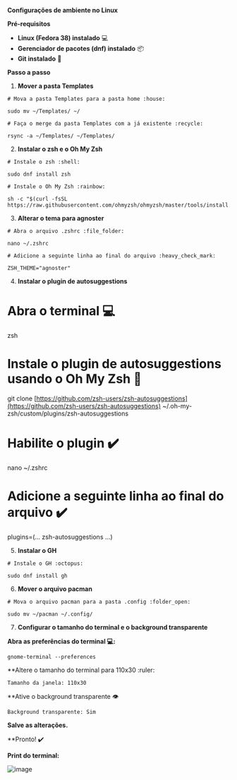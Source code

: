 **Configurações de ambiente no Linux**

**Pré-requisitos**

* **Linux (Fedora 38) instalado** :computer:
* **Gerenciador de pacotes (dnf) instalado** :package:
* **Git instalado** :octopus:

**Passo a passo**

1. **Mover a pasta Templates**

```
# Mova a pasta Templates para a pasta home :house:

sudo mv ~/Templates/ ~/

# Faça o merge da pasta Templates com a já existente :recycle:

rsync -a ~/Templates/ ~/Templates/
```

2. **Instalar o zsh e o Oh My Zsh**

```
# Instale o zsh :shell:

sudo dnf install zsh

# Instale o Oh My Zsh :rainbow:

sh -c "$(curl -fsSL https://raw.githubusercontent.com/ohmyzsh/ohmyzsh/master/tools/install.sh)"
```

3. **Alterar o tema para agnoster**

```
# Abra o arquivo .zshrc :file_folder:

nano ~/.zshrc

# Adicione a seguinte linha ao final do arquivo :heavy_check_mark:

ZSH_THEME="agnoster"
```

4. **Instalar o plugin de autosuggestions**



# Abra o terminal :computer:

zsh

# Instale o plugin de autosuggestions usando o Oh My Zsh :rainbow:

git clone [https://github.com/zsh-users/zsh-autosuggestions](https://github.com/zsh-users/zsh-autosuggestions) ~/.oh-my-zsh/custom/plugins/zsh-autosuggestions

# Habilite o plugin :heavy_check_mark:

nano ~/.zshrc

# Adicione a seguinte linha ao final do arquivo :heavy_check_mark:

plugins=(... zsh-autosuggestions ...)



5. **Instalar o GH**

```
# Instale o GH :octopus:

sudo dnf install gh
```

6. **Mover o arquivo pacman**

```
# Mova o arquivo pacman para a pasta .config :folder_open:

sudo mv ~/pacman ~/.config/
```

7. **Configurar o tamanho do terminal e o background transparente**

**Abra as preferências do terminal :computer::**

```
gnome-terminal --preferences
```

**Altere o tamanho do terminal para 110x30 :ruler:

```
Tamanho da janela: 110x30
```

**Ative o background transparente :eye:

```
Background transparente: Sim
```

**Salve as alterações.**

**Pronto! :heavy_check_mark:

**Print do terminal:**

![image](https://github.com/Gabrielcafens/ConfToLinux/assets/95833512/6c8f6cbd-8f29-400d-98da-42cc0ed3a57a)
